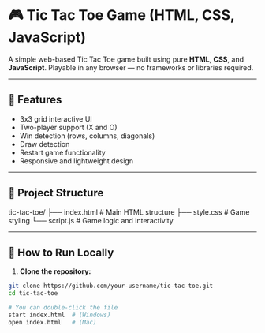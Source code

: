 # 🎮 Tic Tac Toe Game (HTML, CSS, JavaScript)

A simple web-based Tic Tac Toe game built using pure **HTML**, **CSS**, and **JavaScript**. Playable in any browser — no frameworks or libraries required.

---

## 📌 Features

- 3x3 grid interactive UI
- Two-player support (X and O)
- Win detection (rows, columns, diagonals)
- Draw detection
- Restart game functionality
- Responsive and lightweight design

---

## 📂 Project Structure

tic-tac-toe/
├── index.html # Main HTML structure
├── style.css # Game styling
└── script.js # Game logic and interactivity

---

## 🚀 How to Run Locally

1. **Clone the repository:**

```bash
git clone https://github.com/your-username/tic-tac-toe.git
cd tic-tac-toe

# You can double-click the file
start index.html  # (Windows)
open index.html   # (Mac)
